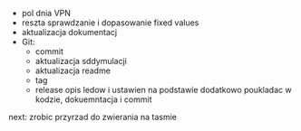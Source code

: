 - pol dnia VPN
- reszta sprawdzanie i dopasowanie fixed values
- aktualizacja dokumentacj
- Git:
	- commit
	- aktualizacja sddymulacji
	- aktualizacja readme
	- tag
	- release
opis ledow i ustawien na podstawie
dodatkowo poukladac w kodzie, dokuemntacja i commit


next:
zrobic przyrzad do zwierania na tasmie